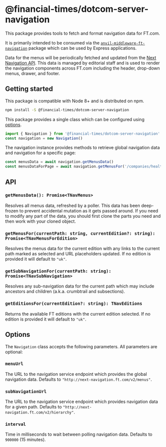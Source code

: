 # @financial-times/dotcom-server-navigation

This package provides tools to fetch and format navigation data for FT.com.

It is primarily intended to be consumed via the [`anvil-middleware-ft-navigation`](https://github.com/Financial-Times/anvil/tree/master/packages/anvil-middleware-ft-navigation) package which can be used by Express applications.

Data for the menus will be periodically fetched and updated from the [Next Navigation API](https://github.com/Financial-Times/next-navigation-api). This data is managed by editorial staff and is used to render the navigation components across FT.com including the header, drop-down menus, drawer, and footer.


## Getting started

This package is compatible with Node 8+ and is distributed on npm.

```bash
npm install -S @financial-times/dotcom-server-navigation
```

This package provides a single class which can be configured using [options](#options).

```js
import { Navigation } from '@financial-times/dotcom-server-navigation'
const navigation = new Navigation()
```

The navigation instance provides methods to retrieve global navigation data and navigation for a specific page:

```js
const menusData = await navigation.getMenusData()
const menusDataForPage = await navigation.getMenusFor('/companies/health', 'uk')
```


## API

### `getMenusData(): Promise<TNavMenus>`

Resolves all menus data, refreshed by a poller. This data has been deep-frozen to prevent accidental mutation as it gets passed around. If you need to modify any part of the data, you should first clone the parts you need and then work with your cloned object.

### `getMenusFor(currentPath: string, currentEdition?: string): Promise<TNavMenusForEdition>`

Resolves the menus data for the current edition with any links to the current path marked as selected and URL placeholders updated. If no edition is provided it will default to `"uk"`.

### `getSubNavigationFor(currentPath: string): Promise<TNavSubNavigation>`

Resolves any sub-navigation data for the current path which may include ancestors and children (a.k.a. crumbtrail and subsections).

### `getEditionsFor(currentEdition?: string): TNavEditions`

Returns the available FT editions with the current edition selected. If no edition is provided it will default to `"uk"`.


## Options

The `Navigation` class accepts the following parameters. All parameters are optional:

 ### `menuUrl`

The URL to the navigation service endpoint which provides the global navigation data. Defaults to `"http://next-navigation.ft.com/v2/menus"`.

### `subNavigationUrl`

The URL to the navigation service endpoint which provides navigation data for a given path. Defaults to `"http://next-navigation.ft.com/v2/hierarchy"`.

### `interval`

Time in milliseconds to wait between polling navigation data. Defaults to `900000` (15 minutes).
